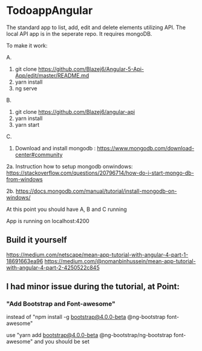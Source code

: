 # TodoappAngular

The standard app to list, add, edit and delete elements utilizing API. 
The local API app is in the seperate repo.
It requires mongoDB.

To make it work: 

A.

1. git clone https://github.com/Blazej6/Angular-5-Api-App/edit/master/README.md
2. yarn install
3. ng serve

B.

1. git clone https://github.com/Blazej6/angular-api
2. yarn install
3. yarn start

C.

1. Download and install mongodb : https://www.mongodb.com/download-center#community

2a. Instruction how to setup mongodb onwindows: https://stackoverflow.com/questions/20796714/how-do-i-start-mongo-db-from-windows

2b. https://docs.mongodb.com/manual/tutorial/install-mongodb-on-windows/

At this point you should have A, B and C running

App is running on localhost:4200

 ## Build it yourself 
https://medium.com/netscape/mean-app-tutorial-with-angular-4-part-1-18691663ea96
https://medium.com/@nomanbinhussein/mean-app-tutorial-with-angular-4-part-2-4250522c845

 ## I had minor issue during the tutorial, at Point:

 ### "Add Bootstrap and Font-awesome"
instead of "npm install -g bootstrap@4.0.0-beta @ng-bootstrap font-awesome"
 
use "yarn add bootstrap@4.0.0-beta @ng-bootstrap/ng-bootstrap font-awesome"
and you should be set
